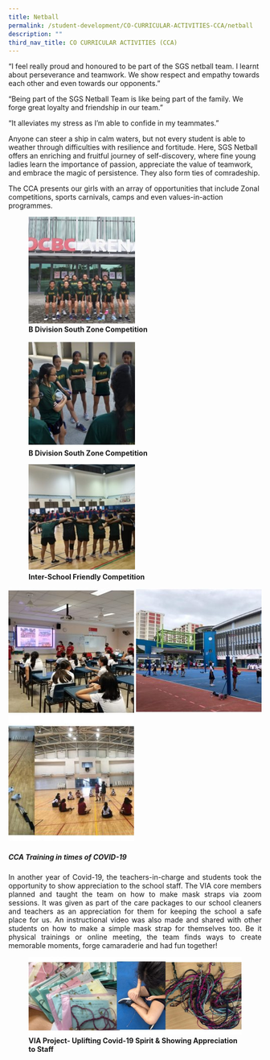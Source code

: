 ```yaml
---
title: Netball
permalink: /student-development/CO-CURRICULAR-ACTIVITIES-CCA/netball
description: ""
third_nav_title: CO CURRICULAR ACTIVITIES (CCA)
---
```

“I feel really proud and honoured to be part of the SGS netball team. I learnt about perseverance and teamwork. We show respect and empathy towards each other and even towards our opponents.”

“Being part of the SGS Netball Team is like being part of the family. We forge great loyalty and friendship in our team.”

“It alleviates my stress as I’m able to confide in my teammates.”

Anyone can steer a ship in calm waters, but not every student is able to weather through difficulties with resilience and fortitude. Here, SGS Netball offers an enriching and fruitful journey of self-discovery, where fine young ladies learn the importance of passion, appreciate the value of teamwork, and embrace the magic of persistence. They also form ties of comradeship.

The CCA presents our girls with an array of opportunities that include Zonal competitions, sports carnivals, camps and even values-in-action programmes.

<figure>
 <img src="/images/CCA%20Netball/Slide1-12-250x250.jpg" 
     style="width:50%">
<figcaption> 
	<strong> B Division South Zone Competition</strong> 
	</figcaption>
</figure>

<figure>
 <img src="/images/CCA%20Netball/Slide2-10-250x250.jpg" 
     style="width:50%">
<figcaption> 
	<strong> B Division South Zone Competition</strong> 
	</figcaption>
</figure>

<figure>
 <img src="/images/CCA%20Netball/Slide3-7-250x250.jpg" 
     style="width:50%">
<figcaption> 
	<strong> Inter-School Friendly Competition</strong> 
	</figcaption>
</figure>


![](/images/CCA%20Netball/Slide4-8-250x250.jpg)
![](/images/CCA%20Netball/Slide5-4-250x250.jpg)
![](/images/CCA%20Netball/Slide6-4-250x250.jpg)

##### **CCA Training in times of COVID-19**

<p style="text-align: justify;"> In another year of Covid-19, the teachers-in-charge and students took the opportunity to show appreciation to the school staff. The VIA core members planned and taught the team on how to make mask straps via zoom sessions. It was given as part of the care packages to our school cleaners and teachers as an appreciation for them for keeping the school a safe place for us. An instructional video was also made and shared with other students on how to make a simple mask strap for themselves too. Be it physical trainings or online meeting, the team finds ways to create memorable moments, forge camaraderie and had fun together! </p>

<figure>
<img src="/images/CCA%20Netball/Slide7-4-e1637914226628-768x280.jpg">
<figcaption> <strong> VIA Project- Uplifting Covid-19 Spirit & Showing Appreciation to Staff </strong> </figcaption>
</figure>